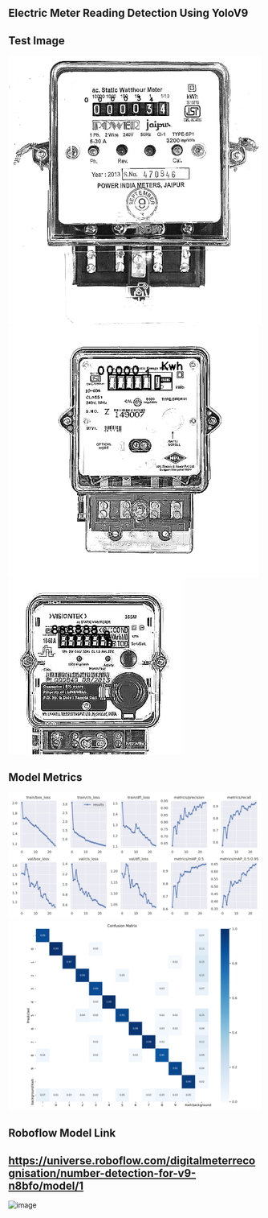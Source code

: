 ## Electric Meter Reading Detection Using YoloV9 

## Test Image 

![test_img_1](https://github.com/datamind321/electronic-meter-detection/blob/main/Images/download.png)
![test_img_2](https://github.com/datamind321/electronic-meter-detection/blob/main/Images/download%20(1).png)
![test_img_3](https://github.com/datamind321/electronic-meter-detection/blob/main/Images/download%20(2).png)

## Model Metrics 

![result-set](https://github.com/datamind321/electronic-meter-detection/blob/main/Images/download%20(5).png)
![confusion_matrix](https://github.com/datamind321/electronic-meter-detection/blob/main/Images/download%20(4).png)

## Roboflow Model Link 

## https://universe.roboflow.com/digitalmeterrecognisation/number-detection-for-v9-n8bfo/model/1

![image](https://github.com/user-attachments/assets/a6d8fff6-71eb-4a21-bbdb-7aab4d70f807)

